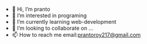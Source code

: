 - 👋 Hi, I’m pranto
- 👀 I’m interested in programing
- 🌱 I’m currently learning web-development
- 💞️ I’m looking to collaborate on ...
- 📫 How to reach me email:prantoroy217@gmail.com

<!---
oniket-pranto/oniket-pranto is a ✨ special ✨ repository because its `README.md` (this file) appears on your GitHub profile.
You can click the Preview link to take a look at your changes.
--->
